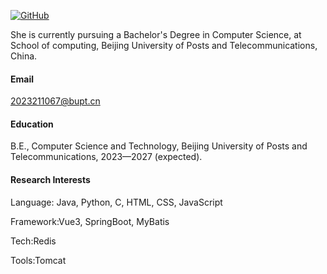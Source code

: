 

[![GitHub](https://img.shields.io/badge/Zzzz0108-github-blue?logo=github)](https://github.com/Zzzz0108)

She is currently pursuing a Bachelor's Degree in Computer Science, at School of computing, Beijing University of Posts and Telecommunications, China.

#### Email
2023211067@bupt.cn

#### Education
B.E., Computer Science and Technology, Beijing University of Posts and Telecommunications, 2023—2027 (expected).

#### Research Interests
Language: Java, Python, C, HTML, CSS, JavaScript

Framework:Vue3, SpringBoot, MyBatis

Tech:Redis

Tools:Tomcat



